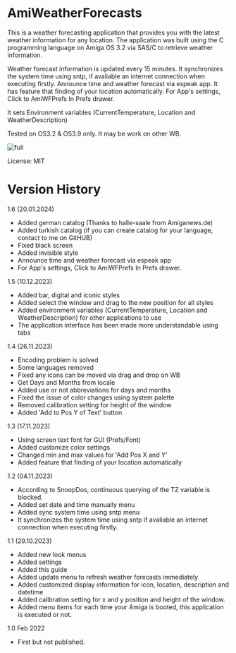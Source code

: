 # AmiWeatherForecasts
This is a weather forecasting application that provides you 
with the latest weather information for any location. 
The application was built using the C programming language 
on Amiga OS 3.2 via SAS/C to retrieve weather information. 

Weather forecast information is updated every 15 minutes. 
It synchronizes the system time using sntp,
if avaliable an internet connection when executing firstly.
Announce time and weather forecast via espeak app.
It has feature that finding of your location automatically.
For App's settings, Click to AmiWFPrefs In Prefs drawer.

It sets Environment variables (CurrentTemperature, Location and 
WeatherDescription)

Tested on OS3.2 & OS3.9 only. It may be work on other WB.

![full](https://github.com/emartisoft/AmiWeatherForecasts/blob/main/screenshots/main_1.6.png?raw=true)

License: MIT

Version History
===============
1.6 (20.01.2024)
- Added german catalog (Thanks to halle-saale from Amiganews.de)
- Added turkish catalog (if you can create 
catalog for your language, contact to me on GitHUB)
- Fixed black screen 
- Added invisible style
- Announce time and weather forecast via espeak app
- For App's settings, Click to AmiWFPrefs In Prefs drawer.
  
1.5 (10.12.2023)
- Added bar, digital and iconic styles
- Added select the window and drag to the new position for all styles
- Added environment variables (CurrentTemperature, Location and WeatherDescription) for other applications to use
- The application interface has been made more understandable using tabs
  
1.4 (26.11.2023)
- Encoding problem is solved
- Some languages removed
- Fixed any icons can be moved via drag and drop on WB
- Get Days and Months from locale
- Added use or not abbreviations for days and months
- Fixed the issue of color changes using system palette
- Removed calibration setting for height of the window
- Added 'Add to Pos Y of Text' button
  
1.3 (17.11.2023)
- Using screen text font for GUI (Prefs/Font)
- Added customize color settings
- Changed min and max values for 'Add Pos X and Y'
- Added feature that finding of your location automatically

1.2 (04.11.2023)
- According to SnoopDos, continuous querying of
the TZ variable is blocked.
- Added set date and time manually menu
- Added sync system time using sntp menu
- It synchronizes the system time using sntp if avaliable
an internet connection when executing firstly.

1.1 (29.10.2023)
- Added new look menus
- Added settings
- Added this guide
- Added update menu to refresh weather forecasts immediately 
- Added customized display information for icon, location, 
description and datetime
- Added calibration setting for x and y position and height 
of the window.
- Added menu items for each time your Amiga is booted, this 
application is executed or not. 

1.0 Feb 2022
- First but not published.


